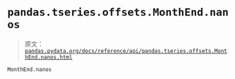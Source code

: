 # `pandas.tseries.offsets.MonthEnd.nanos`

> 原文：[`pandas.pydata.org/docs/reference/api/pandas.tseries.offsets.MonthEnd.nanos.html`](https://pandas.pydata.org/docs/reference/api/pandas.tseries.offsets.MonthEnd.nanos.html)

```py
MonthEnd.nanos
```
